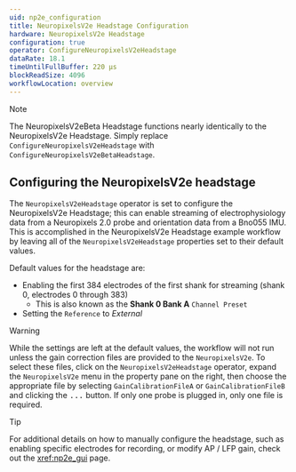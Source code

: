 ```yaml
---
uid: np2e_configuration
title: NeuropixelsV2e Headstage Configuration
hardware: NeuropixelsV2e Headstage
configuration: true
operator: ConfigureNeuropixelsV2eHeadstage
dataRate: 18.1
timeUntilFullBuffer: 220 μs
blockReadSize: 4096
workflowLocation: overview
---
```


> [!NOTE]
> The NeuropixelsV2eBeta Headstage functions nearly identically to the NeuropixelsV2e Headstage. Simply replace `ConfigureNeuropixelsV2eHeadstage` with `ConfigureNeuropixelsV2eBetaHeadstage`.

## Configuring the NeuropixelsV2e headstage
The `NeuropixelsV2eHeadstage` operator is set to configure the NeuropixelsV2e Headstage; this can enable streaming of electrophysiology data from a Neuropixels 2.0 probe and orientation data from a Bno055 IMU. This is accomplished in the NeuropixelsV2e Headstage example workflow by leaving all of the `NeuropixelsV2eHeadstage` properties set to their default values.

Default values for the headstage are:
- Enabling the first 384 electrodes of the first shank for streaming (shank 0, electrodes 0 through 383)
    - This is also known as the **Shank 0 Bank A** `Channel Preset`
- Setting the `Reference` to *External*

> [!WARNING]
> While the settings are left at the default values, the workflow will not run unless the gain correction files are provided to the `NeuropixelsV2e`. To select these files, click on the `NeuropixelsV2eHeadstage` operator, expand the `NeuropixelsV2e` menu in the property pane on the right, then choose the appropriate file by selecting `GainCalibrationFileA` or `GainCalibrationFileB` and clicking the <kbd>...</kbd> button. If only one probe is plugged in, only one file is required.

> [!TIP]
> For additional details on how to manually configure the headstage, such as enabling specific electrodes for recording, or modify AP / LFP gain, check out the <xref:np2e_gui> page.
